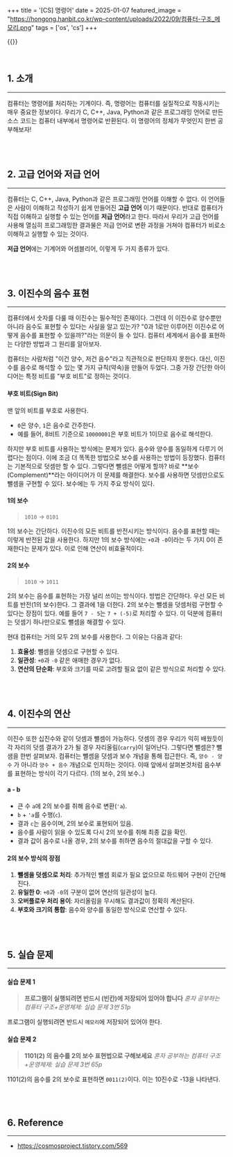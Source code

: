 +++
title = '[CS] 명령어'
date = 2025-01-07
featured_image = "https://hongong.hanbit.co.kr/wp-content/uploads/2022/09/컴퓨터-구조_메모리.png"
tags = ['os', 'cs']
+++

{{<series title="📚 /2025 CS STUDY" series="2025cs">}}

<br>

## 1. 소개
____
컴퓨터는 명령어를 처리하는 기계이다. 즉, 명령어는 컴퓨터를 실질적으로 작동시키는 매우 중요한 정보이다. 우리가 C, C++, Java, Python과 같은 프로그래밍 언어로 만든 소스 코드는 컴퓨터 내부에서 명령어로 반환된다. 이 명령어의 정체가 무엇인지 한번 공부해보자!

<br>
<br>

## 2. 고급 언어와 저급 언어
___
컴퓨터는 C, C++, Java, Python과 같은 프로그래밍 언어를 이해할 수 없다. 이 언어들은 사람이 이해하고 작성하기 쉽게 만들어진 **고급 언어** 이기 때문이다. 반대로 컴퓨터가 직접 이해하고 실행할 수 있는 언어를 **저급 언어**라고 한다. 따라서 우리가 고급 언어를 사용해 열심히 프로그래밍한 결과물은 저급 언어로 변환 과정을 거쳐야 컴퓨터가 비로소 이해하고 실행할 수 있는 것이다.

**저급 언어**에는 기계어와 어셈블리어, 이렇게 두 가지 종류가 있다.

<br>
<br>

## 3. 이진수의 음수 표현
____
컴퓨터에서 숫자를 다룰 때 이진수는 필수적인 존재이다. 그런데 이 이진수로 양수뿐만 아니라 음수도 표현할 수 있다는 사실을 알고 있는가? "0과 1로만 이루어진 이진수로 어떻게 음수를 표현할 수 있을까?"라는 의문이 들 수 있다. 컴퓨터 세계에서 음수를 표현하는 다양한 방법과 그 원리를 알아보자.  

컴퓨터는 사람처럼 "이건 양수, 저건 음수"라고 직관적으로 판단하지 못한다. 대신, 이진수를 음수로 해석할 수 있는 몇 가지 규칙(약속)을 만들어 두었다. 그중 가장 간단한 아이디어는 특정 비트를 "부호 비트"로 정하는 것이다.

#### 부호 비트(Sign Bit)
맨 앞의 비트를 부호로 사용한다.
  - `0`은 양수, `1`은 음수로 간주한다.
- 예를 들어, 8비트 기준으로 `10000001`은 부호 비트가 1이므로 음수로 해석한다.

하지만 부호 비트를 사용하는 방식에는 문제가 있다. 음수와 양수를 동일하게 다루기 어렵다는 점이다. 이에 조금 더 똑똑한 방법으로 보수를 사용하는 방법이 등장했다. 컴퓨터는 기본적으로 덧셈만 할 수 있다. 그렇다면 뺄셈은 어떻게 할까? 바로 **보수(Complement)**라는 아이디어가 이 문제를 해결한다. 보수를 사용하면 덧셈만으로도 뺄셈을 구현할 수 있다. 보수에는 두 가지 주요 방식이 있다.

#### 1의 보수

> `1010` → `0101`

1의 보수는 간단하다. 이진수의 모든 비트를 반전시키는 방식이다. 음수를 표현할 때는 이렇게 반전된 값을 사용한다. 하지만 1의 보수 방식에는 `+0`과 `-0`이라는 두 가지 0이 존재한다는 문제가 있다. 이로 인해 연산이 비효율적이다.


#### 2의 보수

> `1010` → `1011` 

2의 보수는 음수를 표현하는 가장 널리 쓰이는 방식이다. 방법은 간단하다. 우선 모든 비트를 반전(1의 보수)한다. 그 결과에 1을 더한다. 2의 보수는 뺄셈을 덧셈처럼 구현할 수 있다는 장점이 있다. 예를 들어 `7 - 5`는 `7 + (-5)`로 처리할 수 있다. 이 덕분에 컴퓨터는 덧셈기 하나만으로도 뺄셈을 해결할 수 있다.  

현대 컴퓨터는 거의 모두 2의 보수를 사용한다. 그 이유는 다음과 같다:
1. **효율성**: 뺄셈을 덧셈으로 구현할 수 있다.
2. **일관성**: `+0`과 `-0` 같은 애매한 경우가 없다.
3. **연산의 단순화**: 부호와 크기를 따로 고려할 필요 없이 같은 방식으로 처리할 수 있다.

<br>
<br>

## 4. 이진수의 연산
___

이진수 또한 십진수와 같이 덧셈과 뺄셈이 가능하다. 덧셈의 경우 우리가 익히 배웠듯이 각 자리의 덧셈 결과가 2가 될 경우 자리올림(`carry`)이 일어난다. 그렇다면 뺄셈은? 뺄샘을 한번 살펴보자. 컴퓨터는 뺄셈을 덧셈과 보수 개념을 통해 접근한다. 즉, `양수 - 양수` 가 아니라 `양수 + 음수` 개념으로 인지하는 것이다. 이때 앞에서 살펴본것처럼 음수부를 표현하는 방식이 각기 다르다. (1의 보수, 2의 보수..)

#### a - b
- 큰 수 `a`에 2의 보수를 취해 음수로 변환(`'a`).
- `b` + `'a`를 수행(`c`).
- 결과 `c`는 음수이며, 2의 보수로 표현되어 있음.
- 음수를 사람이 읽을 수 있도록 다시 2의 보수를 취해 최종 값을 확인.
- 결과 값이 음수로 나올 경우, 2의 보수를 취하면 음수의 절대값을 구할 수 있다.

#### 2의 보수 방식의 장점
1. **뺄셈을 덧셈으로 처리**: 추가적인 뺄셈 회로가 필요 없으므로 하드웨어 구현이 간단해진다.
2. **유일한 0**: `+0`과 `-0`의 구분이 없어 연산의 일관성이 높다.
3. **오버플로우 처리 용이**: 자리올림을 무시해도 결과값이 정확히 계산된다.
4. **부호와 크기의 통합**: 음수와 양수를 동일한 방식으로 연산할 수 있다.

<br>
<br>

## 5. 실습 문제
____

#### 실습 문제 1
> **프로그램이 실행되려면 반드시 (빈칸)에 저장되어 있어야 합니다**
> _혼자 공부하는 컴퓨터 구조+운영체제: 실습 문제 3번 51p_

프로그램이 실행되려면 반드시 `메모리`에 저장되어 있어야 한다.

#### 실습 문제 2
> **1101(2) 의 음수를 2의 보수 표현법으로 구해보세요**
> _혼자 공부하는 컴퓨터 구조+운영체제: 실습 문제 3번 65p_

1101(2)의 음수를 2의 보수로 표현하면 `0011(2)`이다.
이는 10진수로 -13을 나타낸다.

<br>
<br>

## 6. Reference
____
- https://cosmosproject.tistory.com/569
